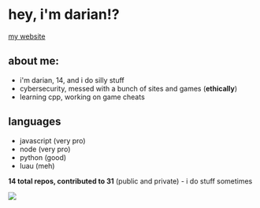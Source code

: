 # hey, i'm darian!?
[my website](https://dariandev.com)

## about me:
- i'm darian, 14, and i do silly stuff
- cybersecurity, messed with a bunch of sites and games (**ethically**)
- learning cpp, working on game cheats

## languages
- javascript (very pro)
- node (very pro)
- python (good)
- luau (meh)

**14 total repos, contributed to 31** (public and private) - i do stuff sometimes

![](https://komarev.com/ghpvc/?username=justDarian)
